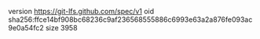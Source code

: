version https://git-lfs.github.com/spec/v1
oid sha256:ffce14bf908bc68236c9af236568555886c6993e63a2a876fe093ac9e0a54fc2
size 3958
